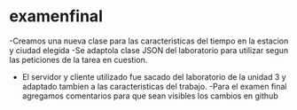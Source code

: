 # examenfinal
-Creamos una nueva clase para las caracteristicas del tiempo en la estacion y ciudad elegida
-Se adaptola clase JSON del laboratorio para utilizar segun las peticiones de la tarea en cuestion.
- El servidor y cliente utilizado fue sacado del laboratorio de la unidad 3 y adaptado tambien a las caracteristicas del trabajo.
-Para el examen final agregamos comentarios para que sean visibles los cambios en github